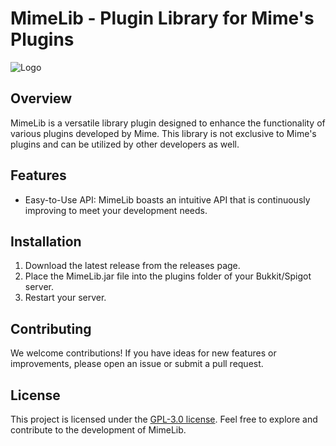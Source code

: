 # MimeLib - Plugin Library for Mime's Plugins
![Logo](https://i.imgur.com/UyCB5tM.png)

## Overview
MimeLib is a versatile library plugin designed to enhance the functionality of various plugins developed by Mime. This library is not exclusive to Mime's plugins and can be utilized by other developers as well.

## Features
- Easy-to-Use API: MimeLib boasts an intuitive API that is continuously improving to meet your development needs.

## Installation
1. Download the latest release from the releases page.
2. Place the MimeLib.jar file into the plugins folder of your Bukkit/Spigot server.
3. Restart your server.

## Contributing
We welcome contributions! If you have ideas for new features or improvements, please open an issue or submit a pull request.

## License
This project is licensed under the [GPL-3.0 license](LICENSE). Feel free to explore and contribute to the development of MimeLib.

